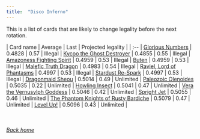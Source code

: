 ```yaml
---
title:  "Disco Inferno"
---
```


This is a list of cards that are likely to change legality before the next rotation.

| Card name | Average | Last | Projected legality |
| :-- |
[Glorious Numbers](https://db.ygoprodeck.com/card/?search=Glorious%20Numbers) | 0.4828 | 0.57 | Illegal |
[Kycoo the Ghost Destroyer](https://db.ygoprodeck.com/card/?search=Kycoo%20the%20Ghost%20Destroyer) | 0.4855 | 0.55 | Illegal |
[Amazoness Fighting Spirit](https://db.ygoprodeck.com/card/?search=Amazoness%20Fighting%20Spirit) | 0.4959 | 0.53 | Illegal |
[Buten](https://db.ygoprodeck.com/card/?search=Buten) | 0.4959 | 0.53 | Illegal |
[Malefic Truth Dragon](https://db.ygoprodeck.com/card/?search=Malefic%20Truth%20Dragon) | 0.4983 | 0.54 | Illegal |
[Raviel, Lord of Phantasms](https://db.ygoprodeck.com/card/?search=Raviel,%20Lord%20of%20Phantasms) | 0.4997 | 0.53 | Illegal |
[Stardust Re-Spark](https://db.ygoprodeck.com/card/?search=Stardust%20Re-Spark) | 0.4997 | 0.53 | Illegal |
[Dragonmaid Sheou](https://db.ygoprodeck.com/card/?search=Dragonmaid%20Sheou) | 0.5014 | 0.49 | Unlimited |
[Paleozoic Olenoides](https://db.ygoprodeck.com/card/?search=Paleozoic%20Olenoides) | 0.5035 | 0.22 | Unlimited |
[Howling Insect](https://db.ygoprodeck.com/card/?search=Howling%20Insect) | 0.5041 | 0.47 | Unlimited |
[Vera the Vernusylph Goddess](https://db.ygoprodeck.com/card/?search=Vera%20the%20Vernusylph%20Goddess) | 0.5046 | 0.42 | Unlimited |
[Spright Jet](https://db.ygoprodeck.com/card/?search=Spright%20Jet) | 0.5055 | 0.46 | Unlimited |
[The Phantom Knights of Rusty Bardiche](https://db.ygoprodeck.com/card/?search=The%20Phantom%20Knights%20of%20Rusty%20Bardiche) | 0.5079 | 0.47 | Unlimited |
[Level Up!](https://db.ygoprodeck.com/card/?search=Level%20Up!) | 0.5096 | 0.43 | Unlimited |

<br>

###### [Back home](index)